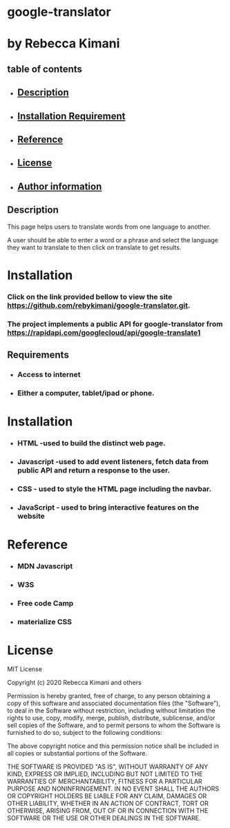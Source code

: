 # google-translator

# by Rebecca Kimani

## table of contents

- ## [Description]()

- ## [Installation Requirement]()

- ## [Reference]()

- ## [License]()

- ## [Author information]()

## Description

This page helps users to translate words from one language to another.

A user should be able to enter a word or a phrase and select the language they want to translate to then click on translate to get results.

# Installation

### Click on the link provided bellow to view the site https://github.com/rebykimani/google-translator.git.

### The project implements a public API for google-translator from https://rapidapi.com/googlecloud/api/google-translate1

## Requirements

- ### Access to internet
- ### Either a computer, tablet/ipad or phone.

# Installation

- ### HTML -used to build the distinct web page.
- ### Javascript -used to add event listeners, fetch data from public API and return a response to the user.

- ### CSS - used to style the HTML page including the navbar.
- ### JavaScript - used to bring interactive features on the website

# Reference

- ### MDN Javascript
- ### W3S
- ### Free code Camp
- ### materialize CSS

# License

MIT License

Copyright (c) 2020 Rebecca Kimani and others

Permission is hereby granted, free of charge, to any person obtaining
a copy of this software and associated documentation files (the
"Software"), to deal in the Software without restriction, including
without limitation the rights to use, copy, modify, merge, publish,
distribute, sublicense, and/or sell copies of the Software, and to
permit persons to whom the Software is furnished to do so, subject to
the following conditions:

The above copyright notice and this permission notice shall be
included in all copies or substantial portions of the Software.

THE SOFTWARE IS PROVIDED "AS IS", WITHOUT WARRANTY OF ANY KIND,
EXPRESS OR IMPLIED, INCLUDING BUT NOT LIMITED TO THE WARRANTIES OF
MERCHANTABILITY, FITNESS FOR A PARTICULAR PURPOSE AND
NONINFRINGEMENT. IN NO EVENT SHALL THE AUTHORS OR COPYRIGHT HOLDERS BE
LIABLE FOR ANY CLAIM, DAMAGES OR OTHER LIABILITY, WHETHER IN AN ACTION
OF CONTRACT, TORT OR OTHERWISE, ARISING FROM, OUT OF OR IN CONNECTION
WITH THE SOFTWARE OR THE USE OR OTHER DEALINGS IN THE SOFTWARE.
